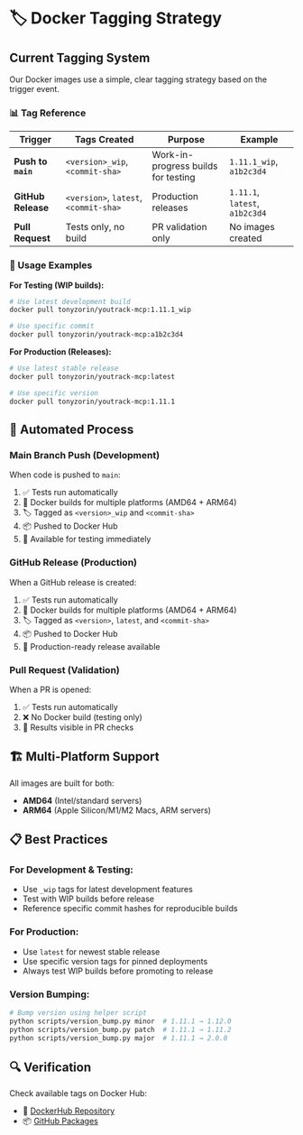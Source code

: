 # 🏷️ **Docker Tagging Strategy**

## **Current Tagging System**

Our Docker images use a simple, clear tagging strategy based on the trigger event.

### **📊 Tag Reference**

| Trigger | Tags Created | Purpose | Example |
|---------|--------------|---------|---------|
| **Push to `main`** | `<version>_wip`, `<commit-sha>` | Work-in-progress builds for testing | `1.11.1_wip`, `a1b2c3d4` |
| **GitHub Release** | `<version>`, `latest`, `<commit-sha>` | Production releases | `1.11.1`, `latest`, `a1b2c3d4` |
| **Pull Request** | Tests only, no build | PR validation only | No images created |

### **🎯 Usage Examples**


**For Testing (WIP builds):**
```bash
# Use latest development build
docker pull tonyzorin/youtrack-mcp:1.11.1_wip

# Use specific commit 
docker pull tonyzorin/youtrack-mcp:a1b2c3d4
```

**For Production (Releases):**
```bash
# Use latest stable release
docker pull tonyzorin/youtrack-mcp:latest

# Use specific version
docker pull tonyzorin/youtrack-mcp:1.11.1
```

## **🔄 Automated Process**

### **Main Branch Push (Development)**
When code is pushed to `main`:
1. ✅ Tests run automatically  
2. 🔨 Docker builds for multiple platforms (AMD64 + ARM64)
3. 🏷️ Tagged as `<version>_wip` and `<commit-sha>`
4. 📦 Pushed to Docker Hub
5. 💬 Available for testing immediately

### **GitHub Release (Production)**
When a GitHub release is created:
1. ✅ Tests run automatically
2. 🔨 Docker builds for multiple platforms (AMD64 + ARM64)  
3. 🏷️ Tagged as `<version>`, `latest`, and `<commit-sha>`
4. 📦 Pushed to Docker Hub
5. 🚀 Production-ready release available

### **Pull Request (Validation)**
When a PR is opened:
1. ✅ Tests run automatically
2. ❌ No Docker build (testing only)
3. 📝 Results visible in PR checks

## **🏗️ Multi-Platform Support**

All images are built for both:
- **AMD64** (Intel/standard servers)
- **ARM64** (Apple Silicon/M1/M2 Macs, ARM servers)

## **📋 Best Practices**

### **For Development & Testing:**
- Use `_wip` tags for latest development features
- Test with WIP builds before release
- Reference specific commit hashes for reproducible builds

### **For Production:**
- Use `latest` for newest stable release
- Use specific version tags for pinned deployments
- Always test WIP builds before promoting to release

### **Version Bumping:**
```bash
# Bump version using helper script
python scripts/version_bump.py minor  # 1.11.1 → 1.12.0
python scripts/version_bump.py patch  # 1.11.1 → 1.11.2
python scripts/version_bump.py major  # 1.11.1 → 2.0.0
```

## **🔍 Verification**

Check available tags on Docker Hub:
- 🐳 [DockerHub Repository](https://hub.docker.com/r/tonyzorin/youtrack-mcp/tags)
- 📦 [GitHub Packages](https://github.com/tonyzorin/youtrack-mcp/pkgs/container/youtrack-mcp) 